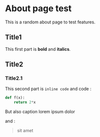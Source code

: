 # About page test
This is a random about page to test features.

## Title1
This first part is **bold** and __italics__.

## Title2
### Title2.1
This second part is `inline code`
and code :

```python
def f(x):
	return 2*x
```

But also caption
	lorem ipsum dolor

and :
> sit amet